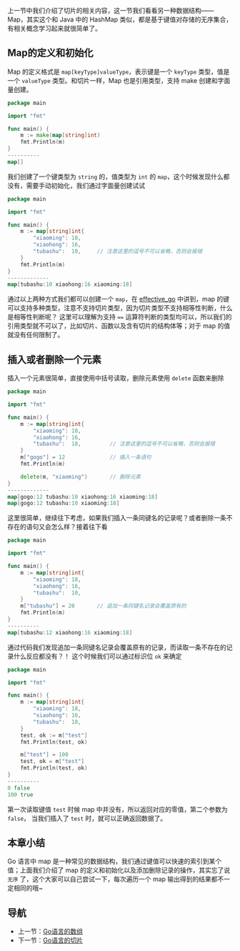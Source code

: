 上一节中我们介绍了切片的相关内容，这一节我们看看另一种数据结构——Map，其实这个和 Java 中的 HashMap 类似，都是基于键值对存储的无序集合，有相关概念学习起来就很简单了。

## Map的定义和初始化
Map 的定义格式是 `map[keyType]valueType`，表示键是一个 `keyType` 类型，值是一个 `valueType` 类型。和切片一样，Map 也是引用类型，支持 make 创建和字面量创建。
```go
package main

import "fmt"

func main() {
    m := make(map[string]int)
    fmt.Println(m)
}
----------
map[]
```
我们创建了一个键类型为 `string` 的，值类型为 `int` 的 `map`，这个时候发现什么都没有，需要手动初始化，我们通过字面量创建试试

```go
package main

import "fmt"

func main() {
    m := map[string]int{
        "xiaoming": 18,
        "xiaohong": 16,
        "tubashu":  10,     // 注意这里的逗号不可以省略，否则会报错
    }
    fmt.Println(m)
}
-------------
map[tubashu:10 xiaohong:16 xiaoming:18]
```
通过以上两种方式我们都可以创建一个 `map`，在 [effective_go](https://go-zh.org/doc/effective_go.html#%E6%98%A0%E5%B0%84) 中讲到，map 的键可以支持多种类型，注意不支持切片类型，因为切片类型不支持相等性判断，什么是相等性判断呢？
这里可以理解为支持 `==` 运算符判断的类型均可以，所以我们的引用类型就不可以了，比如切片、函数以及含有切片的结构体等；对于 map 的值就没有任何限制了。

## 插入或者删除一个元素
插入一个元素很简单，直接使用中括号读取，删除元素使用 `delete` 函数来删除

```go
package main

import "fmt"

func main() {
    m := map[string]int{
        "xiaoming": 18,
        "xiaohong": 16,
        "tubashu":  10,         // 注意这里的逗号不可以省略，否则会报错
    }
    m["gogo"] = 12              // 插入一条语句
    fmt.Println(m)

    delete(m, "xiaoming")       // 删除元素
}
-------------
map[gogo:12 tubashu:10 xiaohong:16 xiaoming:18]
map[gogo:12 tubashu:10 xiaoming:18]
```
这里很简单，继续往下考虑，如果我们插入一条同键名的记录呢？或者删除一条不存在的语句又会怎么样？接着往下看

```go
package main

import "fmt"

func main() {
    m := map[string]int{
        "xiaoming": 18,
        "xiaohong": 16,
        "tubashu":  10,
    }
    m["tubashu"] = 20       // 追加一条同键名记录会覆盖原有的
    fmt.Println(m)
}
----------
map[tubashu:12 xiaohong:16 xiaoming:18]
```
通过代码我们发现追加一条同键名记录会覆盖原有的记录，而读取一条不存在的记录什么反应都没有？！
这个时候我们可以通过标识位 `ok` 来确定

```go
package main

import "fmt"

func main() {
    m := map[string]int{
        "xiaoming": 18,
        "xiaohong": 16,
        "tubashu":  10,
    }
    test, ok := m["test"]
    fmt.Println(test, ok)

    m["test"] = 100
    test, ok = m["test"]
    fmt.Println(test, ok)
}
----------
0 false
100 true
```
第一次读取键值 `test` 时候 map 中并没有，所以返回对应的零值，第二个参数为 `false`，
当我们插入了 `test` 时，就可以正确返回数据了。


## 本章小结
Go 语言中 map 是一种常见的数据结构，我们通过键值可以快速的索引到某个值；上面我们介绍了 map 的定义和初始化以及添加删除记录的操作，其实忘了说 `无序` 了，这个大家可以自己尝试一下，每次遍历一个 map 输出得到的结果都不一定相同的哦~


## 导航
+ 上一节：[Go语言的数组](./4、Go语言的切片.md)
+ 下一节：[Go语言的切片](./6、Go语言的结构体.md)